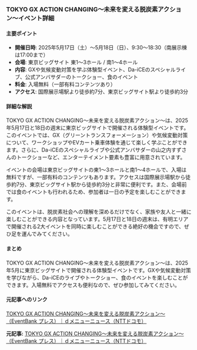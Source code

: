 ### TOKYO GX ACTION CHANGING〜未来を変える脱炭素アクション〜イベント詳細

#### 主要ポイント
- **開催日時**: 2025年5月17日（土）〜5月18日（日）、9:30〜18:30（南展示棟は17:00まで）
- **会場**: 東京ビッグサイト 東1〜3ホール / 南1〜4ホール
- **内容**: GXや気候変動対策を学ぶ体験型イベント、Da-iCEのスペシャルライブ、公式アンバサダーのトークショー、食のイベント
- **料金**: 入場無料（一部有料コンテンツあり）
- **アクセス**: 国際展示場駅より徒歩約7分、東京ビッグサイト駅より徒歩約3分

#### 詳細な解説

TOKYO GX ACTION CHANGING〜未来を変える脱炭素アクション〜は、2025年5月17日と18日の週末に東京ビッグサイトで開催される体験型イベントです。このイベントでは、GX（グリーントランスフォーメーション）や気候変動対策について、ワークショップやEVカート乗車体験を通じて楽しく学ぶことができます。さらに、Da-iCEのスペシャルライブや公式アンバサダーの山之内すずさんのトークショーなど、エンターテイメント要素も豊富に用意されています。

イベントの会場は東京ビッグサイトの東1〜3ホールと南1〜4ホールで、入場は無料ですが、一部有料のコンテンツもあります。アクセスは国際展示場駅から徒歩約7分、東京ビッグサイト駅から徒歩約3分と非常に便利です。また、会場前では食のイベントも行われるため、参加者は一日の予定を楽しむことができます。

このイベントは、脱炭素社会への理解を深めるだけでなく、家族や友人と一緒に楽しむことができる内容となっています。5月17日と18日の週末は、有明エリアで開催される2大イベントを同時に楽しむことができる絶好の機会ですので、ぜひ足を運んでみてください。

#### まとめ

TOKYO GX ACTION CHANGING〜未来を変える脱炭素アクション〜は、2025年5月に東京ビッグサイトで開催される体験型イベントです。GXや気候変動対策を学びながら、Da-iCEのライブやトークショー、食のイベントを楽しむことができます。入場無料でアクセスも便利なので、ぜひ参加してみてください。

#### 元記事へのリンク
[TOKYO GX ACTION CHANGING〜未来を変える脱炭素アクション〜（EventBank プレス）｜ｄメニューニュース（NTTドコモ）](https://tokyo-gx-action.jp/event2025/)

**元記事:** [TOKYO GX ACTION CHANGING〜未来を変える脱炭素アクション〜（EventBank プレス）｜ｄメニューニュース（NTTドコモ）](https://topics.smt.docomo.ne.jp/article/eventbank/region/eventbank-10571029)